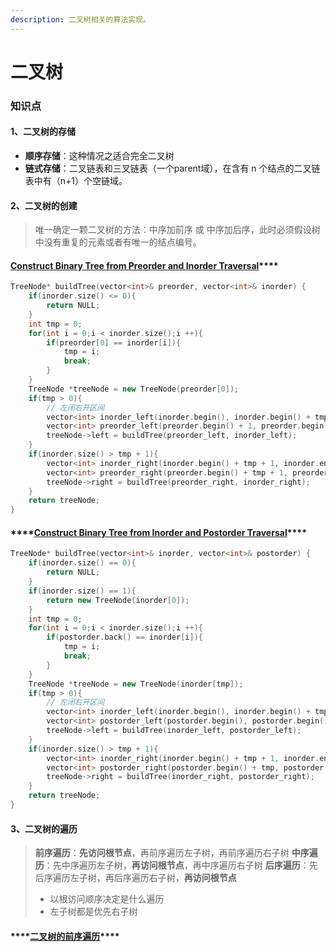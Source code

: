 ```yaml
---
description: 二叉树相关的算法实现。
---
```


# 二叉树

### 知识点

#### 1、二叉树的存储

* **顺序存储**：这种情况之适合完全二叉树
* **链式存储**：二叉链表和三叉链表（一个parent域），在含有 n 个结点的二叉链表中有（n+1）个空链域。

#### 2、二叉树的创建

> 唯一确定一颗二叉树的方法：中序加前序 或 中序加后序，此时必须假设树中没有重复的元素或者有唯一的结点编号。

#### [**Construct Binary Tree from Preorder and Inorder Traversal**](https://leetcode-cn.com/problems/construct-binary-tree-from-preorder-and-inorder-traversal/)\*\*\*\*

```cpp
TreeNode* buildTree(vector<int>& preorder, vector<int>& inorder) {
    if(inorder.size() <= 0){
        return NULL;
    }
    int tmp = 0;
    for(int i = 0;i < inorder.size();i ++){
        if(preorder[0] == inorder[i]){
            tmp = i;
            break;
        }
    }
    TreeNode *treeNode = new TreeNode(preorder[0]);
    if(tmp > 0){
        // 左闭右开区间
        vector<int> inorder_left(inorder.begin(), inorder.begin() + tmp);
        vector<int> preorder_left(preorder.begin() + 1, preorder.begin() + tmp + 1);
        treeNode->left = buildTree(preorder_left, inorder_left);
    }
    if(inorder.size() > tmp + 1){
        vector<int> inorder_right(inorder.begin() + tmp + 1, inorder.end());
        vector<int> preorder_right(preorder.begin() + tmp + 1, preorder.end());
        treeNode->right = buildTree(preorder_right, inorder_right);
    }
    return treeNode;
}
```

#### \*\*\*\*[**Construct Binary Tree from Inorder and Postorder Traversal**](https://leetcode-cn.com/problems/construct-binary-tree-from-inorder-and-postorder-traversal/)\*\*\*\*

```cpp
TreeNode* buildTree(vector<int>& inorder, vector<int>& postorder) {
    if(inorder.size() == 0){
        return NULL;
    }
    if(inorder.size() == 1){
        return new TreeNode(inorder[0]);
    }
    int tmp = 0;
    for(int i = 0;i < inorder.size();i ++){
        if(postorder.back() == inorder[i]){
            tmp = i;
            break;
        }
    }
    TreeNode *treeNode = new TreeNode(inorder[tmp]);
    if(tmp > 0){
        // 左闭右开区间
        vector<int> inorder_left(inorder.begin(), inorder.begin() + tmp);
        vector<int> postorder_left(postorder.begin(), postorder.begin() + tmp);
        treeNode->left = buildTree(inorder_left, postorder_left);
    }
    if(inorder.size() > tmp + 1){
        vector<int> inorder_right(inorder.begin() + tmp + 1, inorder.end());
        vector<int> postorder_right(postorder.begin() + tmp, postorder.end() - 1);
        treeNode->right = buildTree(inorder_right, postorder_right);
    }
    return treeNode;
}
```

#### 3、二叉树的遍历

> **前序遍历**：**先访问根节点**，再前序遍历左子树，再前序遍历右子树 **中序遍历**：先中序遍历左子树，**再访问根节点**，再中序遍历右子树 **后序遍历**：先后序遍历左子树，再后序遍历右子树，**再访问根节点**
>
> * 以根访问顺序决定是什么遍历
> * 左子树都是优先右子树

#### \*\*\*\*[**二叉树的前序遍历**](https://leetcode-cn.com/problems/binary-tree-preorder-traversal/)\*\*\*\*

```cpp

```

